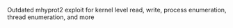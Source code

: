 Outdated mhyprot2 exploit for kernel level read, write, process enumeration, thread enumeration, and more
